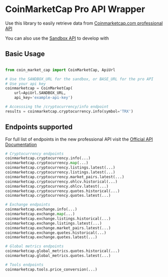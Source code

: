 # CoinMarketCap Pro API Wrapper

Use this library to easily retrieve data from [Coinmarketcap.com professional API](https://pro.coinmarketcap.com/)

You can also use the [Sandbox API](https://sandbox.coinmarketcap.com) to develop with

## Basic Usage

```python

from coin_market_cap import CoinMarketCap, ApiUrl

# Use the SANDBOX_URL for the sandbox, or BASE_URL for the pro API
# Use your api key
coinmarketcap = CoinMarketCap(
    url=ApiUrl.SANDBOX_URL, 
    api_key='example-api-key')

# Accesssing the /cryptocurrency/info endpoint
results = coinmarketcap.cryptocurrency.info(symbol='TRX')

```

## Endpoints supported

For full list of endpoints in the new professional API visit the [Official API Documentation](https://pro.coinmarketcap.com/api/v1)

```python
# Cryptocurrency endpoints
coinmarketcap.cryptocurrency.info(...)
coinmarketcap.cryptocurrency.map(...)
coinmarketcap.cryptocurrency.listings.latest(...)
coinmarketcap.cryptocurrency.listings.latest(...)
coinmarketcap.cryptocurrency.market_pairs.latest(...)
coinmarketcap.cryptocurrency.ohlcv.historical(...)
coinmarketcap.cryptocurrency.ohlcv.latest(...)
coinmarketcap.cryptocurrency.quotes.historical(...)
coinmarketcap.cryptocurrency.quotes.latest(...)

# Exchange endpoints
coinmarketcap.exchange.info(...)
coinmarketcap.exchange.map(...)
coinmarketcap.exchange.listings.historical(...)
coinmarketcap.exchange.listings.latest(...)
coinmarketcap.exchange.market_pairs.latest(...)
coinmarketcap.exchange.quotes.historical(...)
coinmarketcap.exchange.quotes.latest(...)

# Global metrics endpoints
coinmarketcap.global_metrics.quotes.historical(...)
coinmarketcap.global_metrics.quotes.latest(...)

# Tools endpoints
coinmarketcap.tools.price_conversion(...)
```
